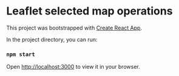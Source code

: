 # Leaflet selected map operations

This project was bootstrapped with [Create React App](https://github.com/facebook/create-react-app).

In the project directory, you can run:

### `npm start`

Open [http://localhost:3000](http://localhost:3000) to view it in your browser.
